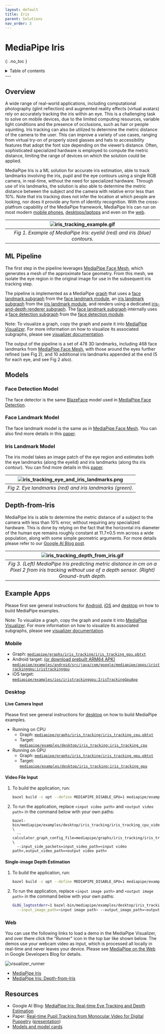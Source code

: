 ```yaml
---
layout: default
title: Iris
parent: Solutions
nav_order: 3
---
```


# MediaPipe Iris
{: .no_toc }

<details close markdown="block">
  <summary>
    Table of contents
  </summary>
  {: .text-delta }
1. TOC
{:toc}
</details>
---

## Overview

A wide range of real-world applications, including computational photography
(glint reflection) and augmented reality effects (virtual avatars) rely on
accurately tracking the iris within an eye. This is a challenging task to solve
on mobile devices, due to the limited computing resources, variable light
conditions and the presence of occlusions, such as hair or people squinting.
Iris tracking can also be utilized to determine the metric distance of the
camera to the user. This can improve a variety of use cases, ranging from
virtual try-on of properly sized glasses and hats to accessibility features that
adopt the font size depending on the viewer’s distance. Often, sophisticated
specialized hardware is employed to compute the metric distance, limiting the
range of devices on which the solution could be applied.

MediaPipe Iris is a ML solution for accurate iris estimation, able to track
landmarks involving the iris, pupil and the eye contours using a single RGB
camera, in real-time, without the need for specialized hardware. Through use of
iris landmarks, the solution is also able to determine the metric distance
between the subject and the camera with relative error less than 10%. Note that
iris tracking does not infer the location at which people are looking, nor does
it provide any form of identity recognition. With the cross-platfrom capability
of the MediaPipe framework, MediaPipe Iris can run on most modern
[mobile phones](#mobile), [desktops/laptops](#desktop) and even on the
[web](#web).

![iris_tracking_example.gif](https://mediapipe.dev/images/mobile/iris_tracking_example.gif)   |
:------------------------------------------------------------------------: |
*Fig 1. Example of MediaPipe Iris: eyelid (red) and iris (blue) contours.* |

## ML Pipeline

The first step in the pipeline leverages [MediaPipe Face Mesh](./face_mesh.md),
which generates a mesh of the approximate face geometry. From this mesh, we
isolate the eye region in the original image for use in the subsequent iris
tracking step.

The pipeline is implemented as a MediaPipe
[graph](https://github.com/google/mediapipe/tree/master/mediapipe/graphs/iris_tracking/iris_tracking_gpu.pbtxt)
that uses a
[face landmark subgraph](https://github.com/google/mediapipe/tree/master/mediapipe/modules/face_landmark/face_landmark_front_gpu.pbtxt)
from the
[face landmark module](https://github.com/google/mediapipe/tree/master/mediapipe/modules/face_landmark),
an
[iris landmark subgraph](https://github.com/google/mediapipe/tree/master/mediapipe/modules/iris_landmark/iris_landmark_left_and_right_gpu.pbtxt)
from the
[iris landmark module](https://github.com/google/mediapipe/tree/master/mediapipe/modules/iris_landmark),
and renders using a dedicated
[iris-and-depth renderer subgraph](https://github.com/google/mediapipe/tree/master/mediapipe/graphs/iris_tracking/subgraphs/iris_and_depth_renderer_gpu.pbtxt).
The
[face landmark subgraph](https://github.com/google/mediapipe/tree/master/mediapipe/modules/face_landmark/face_landmark_front_gpu.pbtxt)
internally uses a
[face detection subgraph](https://github.com/google/mediapipe/tree/master/mediapipe/modules/face_detection/face_detection_short_range_gpu.pbtxt)
from the
[face detection module](https://github.com/google/mediapipe/tree/master/mediapipe/modules/face_detection).

Note: To visualize a graph, copy the graph and paste it into
[MediaPipe Visualizer](https://viz.mediapipe.dev/). For more information on how
to visualize its associated subgraphs, please see
[visualizer documentation](../tools/visualizer.md).

The output of the pipeline is a set of 478 3D landmarks, including 468 face
landmarks from [MediaPipe Face Mesh](./face_mesh.md), with those around the eyes
further refined (see Fig 2), and 10 additional iris landmarks appended at the
end (5 for each eye, and see Fig 2 also).

## Models

### Face Detection Model

The face detector is the same [BlazeFace](https://arxiv.org/abs/1907.05047)
model used in [MediaPipe Face Detection](./face_detection.md).

### Face Landmark Model

The face landmark model is the same as in [MediaPipe Face Mesh](./face_mesh.md).
You can also find more details in this
[paper](https://arxiv.org/abs/1907.06724).

### Iris Landmark Model

The iris model takes an image patch of the eye region and estimates both the eye
landmarks (along the eyelid) and iris landmarks (along ths iris contour). You
can find more details in this [paper](https://arxiv.org/abs/2006.11341).

![iris_tracking_eye_and_iris_landmarks.png](https://mediapipe.dev/images/mobile/iris_tracking_eye_and_iris_landmarks.png) |
:----------------------------------------------------------------------------------------------------: |
*Fig 2. Eye landmarks (red) and iris landmarks (green).*                                               |

## Depth-from-Iris

MediaPipe Iris is able to determine the metric distance of a subject to the
camera with less than 10% error, without requiring any specialized hardware.
This is done by relying on the fact that the horizontal iris diameter of the
human eye remains roughly constant at 11.7±0.5 mm across a wide population,
along with some simple geometric arguments. For more details please refer to our
[Google AI Blog post](https://ai.googleblog.com/2020/08/mediapipe-iris-real-time-iris-tracking.html).

![iris_tracking_depth_from_iris.gif](https://mediapipe.dev/images/mobile/iris_tracking_depth_from_iris.gif) |
:--------------------------------------------------------------------------------------------: |
*Fig 3. (Left) MediaPipe Iris predicting metric distance in cm on a Pixel 2 from iris tracking without use of a depth sensor. (Right) Ground-truth depth.* |

## Example Apps

Please first see general instructions for
[Android](../getting_started/android.md), [iOS](../getting_started/ios.md) and
[desktop](../getting_started/cpp.md) on how to build MediaPipe examples.

Note: To visualize a graph, copy the graph and paste it into
[MediaPipe Visualizer](https://viz.mediapipe.dev/). For more information on how
to visualize its associated subgraphs, please see
[visualizer documentation](../tools/visualizer.md).

### Mobile

*   Graph:
    [`mediapipe/graphs/iris_tracking/iris_tracking_gpu.pbtxt`](https://github.com/google/mediapipe/tree/master/mediapipe/graphs/iris_tracking/iris_tracking_gpu.pbtxt)
*   Android target:
    [(or download prebuilt ARM64 APK)](https://drive.google.com/file/d/1cywcNtqk764TlZf1lvSTV4F3NGB2aL1R/view?usp=sharing)
    [`mediapipe/examples/android/src/java/com/google/mediapipe/apps/iristrackinggpu:iristrackinggpu`](https://github.com/google/mediapipe/tree/master/mediapipe/examples/android/src/java/com/google/mediapipe/apps/iristrackinggpu/BUILD)
*   iOS target:
    [`mediapipe/examples/ios/iristrackinggpu:IrisTrackingGpuApp`](http:/mediapipe/examples/ios/iristrackinggpu/BUILD)

### Desktop

#### Live Camera Input

Please first see general instructions for [desktop](../getting_started/cpp.md)
on how to build MediaPipe examples.

*   Running on CPU
    *   Graph:
        [`mediapipe/graphs/iris_tracking/iris_tracking_cpu.pbtxt`](https://github.com/google/mediapipe/tree/master/mediapipe/graphs/iris_tracking/iris_tracking_cpu.pbtxt)
    *   Target:
        [`mediapipe/examples/desktop/iris_tracking:iris_tracking_cpu`](https://github.com/google/mediapipe/tree/master/mediapipe/examples/desktop/iris_tracking/BUILD)
*   Running on GPU
    *   Graph:
        [`mediapipe/graphs/iris_tracking/iris_tracking_gpu.pbtxt`](https://github.com/google/mediapipe/tree/master/mediapipe/graphs/iris_tracking/iris_tracking_gpu.pbtxt)
    *   Target:
        [`mediapipe/examples/desktop/iris_tracking:iris_tracking_gpu`](https://github.com/google/mediapipe/tree/master/mediapipe/examples/desktop/iris_tracking/BUILD)

#### Video File Input

1.  To build the application, run:

    ```bash
    bazel build -c opt --define MEDIAPIPE_DISABLE_GPU=1 mediapipe/examples/desktop/iris_tracking:iris_tracking_cpu_video_input
    ```

2.  To run the application, replace `<input video path>` and `<output video
    path>` in the command below with your own paths:

    ```
    bazel-bin/mediapipe/examples/desktop/iris_tracking/iris_tracking_cpu_video_input \
      --calculator_graph_config_file=mediapipe/graphs/iris_tracking/iris_tracking_cpu_video_input.pbtxt \
      --input_side_packets=input_video_path=<input video path>,output_video_path=<output video path>
    ```

#### Single-image Depth Estimation

1.  To build the application, run:

    ```bash
    bazel build -c opt --define MEDIAPIPE_DISABLE_GPU=1 mediapipe/examples/desktop/iris_tracking:iris_depth_from_image_desktop
    ```

2.  To run the application, replace `<input image path>` and `<output image
    path>` in the command below with your own paths:

    ```bash
    GLOG_logtostderr=1 bazel-bin/mediapipe/examples/desktop/iris_tracking/iris_depth_from_image_desktop \
      --input_image_path=<input image path> --output_image_path=<output image path>
    ```

### Web

You can use the following links to load a demo in the MediaPipe Visualizer, and
over there click the "Runner" icon in the top bar like shown below. The demos
use your webcam video as input, which is processed all locally in real-time and
never leaves your device. Please see
[MediaPipe on the Web](https://developers.googleblog.com/2020/01/mediapipe-on-web.html)
in Google Developers Blog for details.

![visualizer_runner](https://mediapipe.dev/images/visualizer_runner.png)

*   [MediaPipe Iris](https://viz.mediapipe.dev/demo/iris_tracking)
*   [MediaPipe Iris: Depth-from-Iris](https://viz.mediapipe.dev/demo/iris_depth)

## Resources

*   Google AI Blog:
    [MediaPipe Iris: Real-time Eye Tracking and Depth Estimation](https://ai.googleblog.com/2020/08/mediapipe-iris-real-time-iris-tracking.html)
*   Paper:
    [Real-time Pupil Tracking from Monocular Video for Digital Puppetry](https://arxiv.org/abs/2006.11341)
    ([presentation](https://youtu.be/cIhXkiiapQI))
*   [Models and model cards](./models.md#iris)
